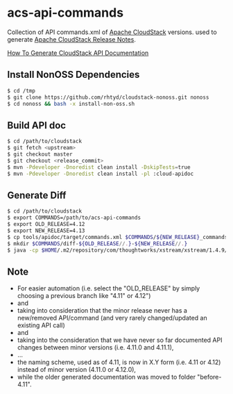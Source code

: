 acs-api-commands
================

Collection of API commands.xml of [Apache CloudStack](http://cloudstack.apache.org/) versions. used to generate
[Apache CloudStack Release Notes](http://docs.cloudstack.apache.org/projects/cloudstack-release-notes).

[How To Generate CloudStack API Documentation](https://cwiki.apache.org/confluence/display/CLOUDSTACK/How+To+Generate+CloudStack+API+Documentation)


Install NonOSS Dependencies
---------------------------

```bash
$ cd /tmp
$ git clone https://github.com/rhtyd/cloudstack-nonoss.git nonoss
$ cd nonoss && bash -x install-non-oss.sh
```

Build API doc
-------------

```bash
$ cd /path/to/cloudstack
$ git fetch <upstream>
$ git checkout master
$ git checkout <release_commit>
$ mvn -Pdeveloper -Dnoredist clean install -DskipTests=true
$ mvn -Pdeveloper -Dnoredist clean install -pl :cloud-apidoc
```

Generate Diff
-------------

```bash
$ cd /path/to/cloudstack
$ export COMMANDS=/path/to/acs-api-commands
$ export OLD_RELEASE=4.12
$ export NEW_RELEASE=4.13
$ cp tools/apidoc/target/commands.xml $COMMANDS/${NEW_RELEASE}_commands.xml
$ mkdir $COMMANDS/diff-${OLD_RELEASE//.}-${NEW_RELEASE//.}
$ java -cp $HOME/.m2/repository/com/thoughtworks/xstream/xstream/1.4.9/xstream-1.4.9.jar:$HOME/.m2/repository/com/google/code/gson/gson/1.7.2/gson-1.7.2.jar:server/target/classes com.cloud.api.doc.ApiXmlDocReader -old $COMMANDS/${OLD_RELEASE}_commands.xml -new $COMMANDS/${NEW_RELEASE}_commands.xml -d $COMMANDS/diff-${OLD_RELEASE//.}-${NEW_RELEASE//.}
```

Note
----

- For easier automation (i.e. select the "OLD_RELEASE" by simply choosing a previous branch like "4.11" or 4.12")
- and
- taking into consideration that the minor release never has a new/removed API/command (and very rarely changed/updated an existing API call)
- and
- taking into the consideration that we have never so far documented API changes between minor versions (i.e. 4.11.0 and 4.11.1), 
- ...
- the naming scheme, used as of 4.11, is now in X.Y form (i.e. 4.11 or 4.12) instead of minor version (4.11.0 or 4.12.0), 
- while the older generated documentation was moved to folder "before-4.11".
